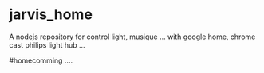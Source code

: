 # jarvis_home
A nodejs repository for control light, musique ... with google home, chrome cast philips light hub ...


#homecomming ....
